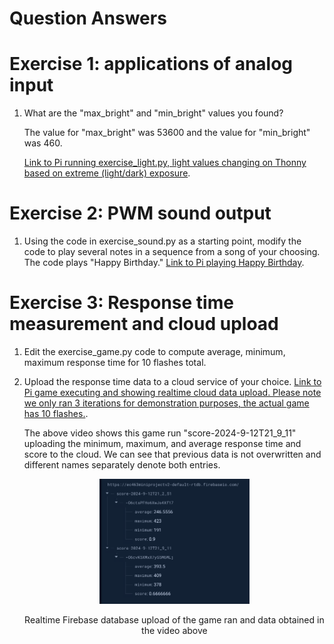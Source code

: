 # Question Answers

# Exercise 1: applications of analog input

1. What are the "max_bright" and "min_bright" values you found?

   The value for "max_bright" was 53600 and the value for "min_bright" was 460.
   
   [Link to Pi running exercise_light.py, light values changing on Thonny based on extreme (light/dark) exposure](https://drive.google.com/file/d/1lmQHyUK9U_8Z4o5gfOX9NQN8-uoS1qvC/view?usp=sharing).
    

# Exercise 2: PWM sound output

1. Using the code in exercise_sound.py as a starting point, modify the code to play several notes in a sequence from a song of your choosing.
    The code plays "Happy Birthday."
    [Link to Pi playing Happy Birthday](https://drive.google.com/file/d/1wWi8ZwWhAkjoc05ARjKiIBn__7dpbHJv/view?usp=sharing).


# Exercise 3: Response time measurement and cloud upload

1. Edit the exercise_game.py code to compute average, minimum, maximum response time for 10 flashes total.
2. Upload the response time data to a cloud service of your choice.
   [Link to Pi game executing and showing realtime cloud data upload. Please note we only ran 3 iterations for demonstration purposes, the actual game has 10 flashes.](https://drive.google.com/file/d/1cw-YptZYSptJHWm04gG8aB3Lu4MxcZ4U/view?usp=drive_link).

   The above video shows this game run "score-2024-9-12T21_9_11" uploading the minimum, maximum, and average response time and score to the cloud. We can see that previous data is not overwritten and different names separately denote both entries.

   <p align="center">
    <img src="./images/database_pic.png" width="50%">
    </p>
    <p align="center">
    Realtime Firebase database upload of the game ran and data obtained in the video above
    </p>
